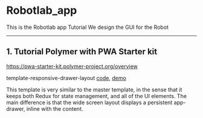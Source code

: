 # Robotlab_app
This is the Robotlab app Tutorial We design the GUI for the Robot

-----------------------------------------------------

## 1. Tutorial Polymer with PWA Starter kit
https://pwa-starter-kit.polymer-project.org/overview

template-responsive-drawer-layout [code](https://github.com/Polymer/pwa-starter-kit/tree/template-responsive-drawer-layout), [demo](https://github.com/Polymer/pwa-starter-kit/tree/template-responsive-drawer-layout)

This template is very similar to the master template, in the sense that it keeps both Redux for state management, and all of the UI elements. The main difference is that the wide screen layout displays a persistent app-drawer, inline with the content.

